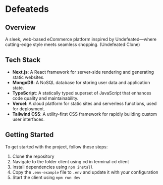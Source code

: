 # Defeateds

## Overview
A sleek, web-based eCommerce platform inspired by Undefeated—where cutting-edge style meets seamless shopping. (Undefeated Clone)


## Tech Stack
- **Next.js**: A React framework for server-side rendering and generating static websites.
- **MongoDB**: A NoSQL database for storing user data and application state.
- **TypeScript**: A statically typed superset of JavaScript that enhances code quality and maintainability.
- **Vercel**: A cloud platform for static sites and serverless functions, used for deployment.
- **Tailwind CSS**: A utility-first CSS framework for rapidly building custom user interfaces.

## Getting Started
To get started with the project, follow these steps:

1. Clone the repository
2. Navigate to the folder client using cd in terminal cd client
3. Install dependencies using `npm install`
4. Copy the `.env-example` file to `.env` and update it with your configuration
5. Start the client using `npm run dev`
